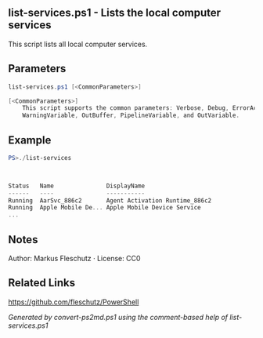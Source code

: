 ## list-services.ps1 - Lists the local computer services

This script lists all local computer services.

## Parameters
```powershell
list-services.ps1 [<CommonParameters>]

[<CommonParameters>]
    This script supports the common parameters: Verbose, Debug, ErrorAction, ErrorVariable, WarningAction, 
    WarningVariable, OutBuffer, PipelineVariable, and OutVariable.
```

## Example
```powershell
PS>./list-services



Status   Name               DisplayName
------   ----               -----------
Running  AarSvc_886c2       Agent Activation Runtime_886c2
Running  Apple Mobile De... Apple Mobile Device Service
...
```

## Notes
Author: Markus Fleschutz · License: CC0

## Related Links
https://github.com/fleschutz/PowerShell

*Generated by convert-ps2md.ps1 using the comment-based help of list-services.ps1*
